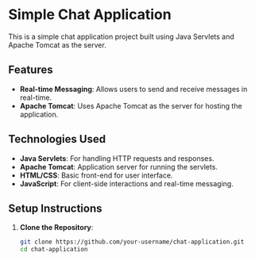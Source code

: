# Simple Chat Application

This is a simple chat application project built using Java Servlets and Apache Tomcat as the server.

## Features

- **Real-time Messaging**: Allows users to send and receive messages in real-time.
- **Apache Tomcat**: Uses Apache Tomcat as the server for hosting the application.

## Technologies Used

- **Java Servlets**: For handling HTTP requests and responses.
- **Apache Tomcat**: Application server for running the servlets.
- **HTML/CSS**: Basic front-end for user interface.
- **JavaScript**: For client-side interactions and real-time messaging.

## Setup Instructions

1. **Clone the Repository**:
   ```bash
   git clone https://github.com/your-username/chat-application.git
   cd chat-application
